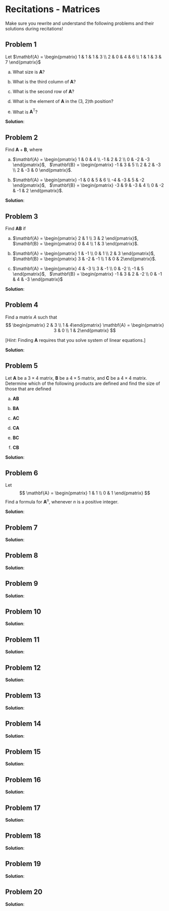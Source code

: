 # Recitations - Matrices

Make sure you rewrite and understand the following problems and 
their solutions during recitations!

## Problem 1

Let $\mathbf{A} = 
  \begin{pmatrix} 1 & 1 & 1 & 3 \\ 2 & 0 & 4 & 6 \\ 1 & 1 & 3 & 7 \end{pmatrix}$

<ol type="a">
<li>

What size is $\mathbf{A}$?
<li>

What is the third column of $\mathbf{A}$?
<li>

What is the second row of $\mathbf{A}$?
<li>

What is the element of $\mathbf{A}$ in the (3, 2)th position?
<li>

What is $\mathbf{A}^\mathsf{T}$?
</ol>

**Solution**:


## Problem 2

Find $\mathbf{A} + \mathbf{B}$, where
<ol type="a">
<li>

$\mathbf{A} = 
  \begin{pmatrix} 1 & 0 & 4 \\ -1 & 2 & 2 \\ 0 & -2 & -3 \end{pmatrix}$, &nbsp; 
$\mathbf{B} = 
  \begin{pmatrix} -1 & 3 & 5 \\ 2 & 2 & -3 \\ 2 & -3 & 0 \end{pmatrix}$.
<li>

$\mathbf{A} = 
  \begin{pmatrix} -1 & 0 & 5 & 6 \\ -4 & -3 & 5 & -2 \end{pmatrix}$, &nbsp;
$\mathbf{B} = 
  \begin{pmatrix} -3 & 9 & -3 & 4 \\ 0 & -2 & -1 & 2 \end{pmatrix}$.
</ol>

**Solution**:


## Problem 3

Find $\mathbf{A}\mathbf{B}$ if 
<ol type="a">
<li>

$\mathbf{A} = \begin{pmatrix} 2 & 1 \\ 3 & 2 \end{pmatrix}$, &nbsp;
$\mathbf{B} = \begin{pmatrix} 0 & 4 \\ 1 & 3 \end{pmatrix}$.
<li>

$\mathbf{A} = \begin{pmatrix} 1 & -1 \\ 0 & 1 \\ 2 & 3 \end{pmatrix}$, &nbsp; 
$\mathbf{B} = \begin{pmatrix} 3 & -2 & -1 \\ 1 & 0 & 2\end{pmatrix}$.
<li>

$\mathbf{A} = 
  \begin{pmatrix} 4 & -3 \\ 3 & -1 \\ 0 & -2 \\ -1 & 5 \end{pmatrix}$, &nbsp;
$\mathbf{B} = 
  \begin{pmatrix} -1 & 3 & 2 & -2 \\ 0 & -1 & 4 & -3 \end{pmatrix}$
</ol>

**Solution**:


## Problem 4

Find a matrix $A$ such that
$$
  \begin{pmatrix} 2 & 3 \\ 1 & 4\end{pmatrix} \mathbf{A} = 
  \begin{pmatrix} 3 & 0 \\ 1 & 2\end{pmatrix}
$$

[_Hint_: Finding $\mathbf{A}$ requires that you solve system of linear equations.]

**Solution**:


## Problem 5

Let $\mathbf{A}$ be a $3 \times 4$ matrix, $\mathbf{B}$ be a $4 \times 5$
matrix, and $\mathbf{C}$ be a $4 \times 4$ matrix. Determine which of 
the following products are defined and find the size of those that are 
defined
<ol type="a">
<li>

$\mathbf{A} \mathbf{B}$
<li>

$\mathbf{B} \mathbf{A}$
<li>

$\mathbf{A} \mathbf{C}$

<li>

$\mathbf{C} \mathbf{A}$
<li>

$\mathbf{B} \mathbf{C}$
<li>

$\mathbf{C} \mathbf{B}$
</ol>

**Solution**:


## Problem 6

Let 
$$
  \mathbf{A} = \begin{pmatrix} 1 & 1 \\ 0 & 1 \end{pmatrix}
$$
Find a formula for $\mathbf{A}^n$, whenever $n$ is a positive integer.

**Solution**:


## Problem 7

**Solution**:


## Problem 8

**Solution**:


## Problem 9

**Solution**:


## Problem 10

**Solution**:  


## Problem 11

**Solution**:


## Problem 12

**Solution**:


## Problem 13

**Solution**:


## Problem 14

**Solution**:


## Problem 15

**Solution**:


## Problem 16

**Solution**:


## Problem 17

**Solution**:


## Problem 18

**Solution**:


## Problem 19

**Solution**:


## Problem 20

**Solution**: